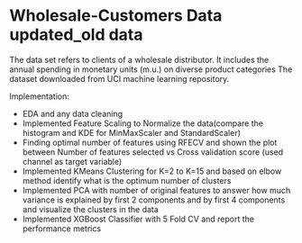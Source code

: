 # Wholesale-Customers Data updated_old data

 The data set refers to clients of a wholesale distributor. It includes the annual spending in monetary units (m.u.) on diverse product categories
The dataset downloaded from UCI machine learning repository.

Implementation:
- EDA and any data cleaning
- Implemented Feature Scaling to Normalize the data(compare the histogram and KDE for MinMaxScaler 
and StandardScaler)
- Finding optimal number of features using RFECV and shown the plot between Number of features 
selected vs Cross validation score (used channel as target variable)
- Implemented KMeans Clustering for K=2 to K=15 and based on elbow method identify what is the 
optimum number of clusters
- Implemented PCA with number of original features to answer how much variance is explained by 
first 2 components and by first 4 components and visualize the clusters in the data
- Implemented XGBoost Classifier with 5 Fold CV and report the performance metrics
